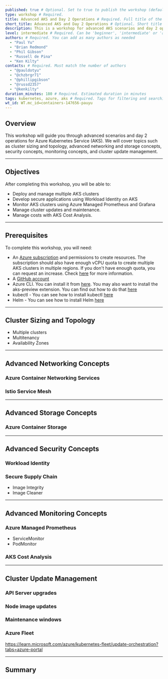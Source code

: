 ```yaml
---
published: true # Optional. Set to true to publish the workshop (default: false)
type: workshop # Required.
title: Advanced AKS and Day 2 Operations # Required. Full title of the workshop
short_title: Advanced AKS and Day 2 Operations # Optional. Short title displayed in the header
description: This is a workshop for advanced AKS scenarios and day 2 operations # Required.
level: intermediate # Required. Can be 'beginner', 'intermediate' or 'advanced'
authors: # Required. You can add as many authors as needed
  - "Paul Yu"
  - "Brian Redmond"
  - "Phil Gibson"
  - "Russell de Pina"
  - "Ken Kilty"
contacts: # Required. Must match the number of authors
  - "@pauldotyu"
  - "@chzbrgr71"
  - "@phillipgibson"
  - "@russd2357"
  - "@kenkilty"
duration_minutes: 180 # Required. Estimated duration in minutes
tags: kubernetes, azure, aks # Required. Tags for filtering and searching
wt_id: WT.mc_id=containers-147656-pauyu
---
```


## Overview

This workshop will guide you through advanced scenarios and day 2 operations for Azure Kubernetes Service (AKS). We will cover topics such as cluster sizing and topology, advanced networking and storage concepts, security concepts, monitoring concepts, and cluster update management.

---

## Objectives

After completing this workshop, you will be able to:

- Deploy and manage multiple AKS clusters
- Develop secure applications using Workload Identity on AKS
- Monitor AKS clusters using Azure Managed Prometheus and Grafana
- Manage cluster updates and maintenance.
- Manage costs with AKS Cost Analysis.

---

## Prerequisites

To complete this workshop, you will need:

- An [Azure subscription](https://azure.microsoft.com/) and permissions to create resources. The subscription should also have enough vCPU quota to create multiple AKS clusters in multiple regions. If you don't have enough quota, you can request an increase. Check [here](https://docs.microsoft.com/azure/azure-portal/supportability/per-vm-quota-requests) for more information.
- A [GitHub account](https://github.com/signup)
- Azure CLI. You can install it from [here](https://docs.microsoft.com/cli/azure/install-azure-cli). You may also want to install the aks-preview extension. You can find out how to do that [here](https://learn.microsoft.com/en-us/azure/aks/draft#install-the-aks-preview-azure-cli-extension)
- kubectl - You can see how to install kubectl [here](https://kubernetes.io/docs/tasks/tools/install-kubectl/)
- Helm - You can see how to install Helm [here](https://helm.sh/docs/intro/install/)

---

## Cluster Sizing and Topology

- Multiple clusters
- Multitenancy
- Availability Zones

---

## Advanced Networking Concepts

### Azure Container Networking Services

### Istio Service Mesh

---

## Advanced Storage Concepts

### Azure Container Storage

---

## Advanced Security Concepts

### Workload Identity

### Secure Supply Chain

- Image Integrity
- Image Cleaner

---

## Advanced Monitoring Concepts

### Azure Managed Prometheus

- ServiceMonitor
- PodMonitor

### AKS Cost Analysis

---

## Cluster Update Management

### API Server upgrades

### Node image updates

### Maintenance windows

### Azure Fleet

https://learn.microsoft.com/azure/kubernetes-fleet/update-orchestration?tabs=azure-portal

---

## Summary
